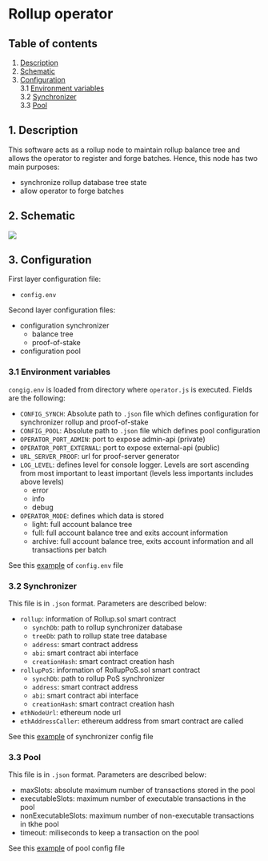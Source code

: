 # Rollup operator

## Table of contents

1. [Description](#1)
2. [Schematic](#2)
3. [Configuration](#3)<br>
  3.1 [Environment variables](#3.1)<br>
  3.2 [Synchronizer](#3.2)<br>
  3.3 [Pool](#3.3)

## 1. Description <a id="1"></a>

This software acts as a rollup node to maintain rollup balance tree and allows the operator to register and forge batches. Hence, this node has two main purposes:
- synchronize rollup database tree state
- allow operator to forge batches

## 2. Schematic <a id="2"></a>
![](https://i.imgur.com/tQnczrd.png)

## 3. Configuration <a id="3"></a>

First layer configuration file: 
- `config.env`

Second layer configuration files:
- configuration synchronizer
  - balance tree
  - proof-of-stake
- configuration pool

### 3.1 Environment variables <a id="3.1"></a>
`congig.env` is loaded from directory where `operator.js` is executed. Fields are the following:

- `CONFIG_SYNCH`: Absolute path to `.json` file which defines configuration for synchronizer rollup and proof-of-stake
- `CONFIG_POOL`: Absolute path to `.json` file which defines pool configuration
- `OPERATOR_PORT_ADMIN`: port to expose admin-api (private)
- `OPERATOR_PORT_EXTERNAL`: port to expose external-api (public)
- `URL_SERVER_PROOF`: url for proof-server generator
- `LOG_LEVEL`: defines level for console logger. Levels are sort ascending from most important to least important (levels less importants includes above levels)
  - error
  - info
  - debug
- `OPERATOR_MODE`: defines which data is stored
  - light: full account balance tree
  - full: full account balance tree and exits account information
  - archive: full account balance tree, exits account information and all transactions per batch

See this [example](https://github.com/iden3/rollup/blob/master/rollup-operator/test/config/config.env-example) of `config.env` file

### 3.2 Synchronizer <a id="3.2"></a>
This file is in `.json` format. Parameters are described below:
- `rollup`: information of Rollup.sol smart contract
  - `synchDb`: path to rollup synchronizer database
  - `treeDb`: path to rollup state tree database
  - `address`: smart contract address
  - `abi`: smart contract abi interface
  - `creationHash`: smart contract creation hash
- `rollupPoS`: information of RollupPoS.sol smart contract
  - `synchDb`: path to rollup PoS synchronizer
  - `address`: smart contract address
  - `abi`: smart contract abi interface
  - `creationHash`: smart contract creation hash
- `ethNodeUrl`: ethereum node url
- `ethAddressCaller`: ethereum address from smart contract are called

See this [example](https://github.com/iden3/rollup/tree/master/rollup-operator/test/config/synch-config-example.json) of synchronizer config file

### 3.3 Pool <a id="3.3"></a>
This file is in `.json` format. Parameters are described below:

- maxSlots: absolute maximum number of transactions stored in the pool
- executableSlots: maximum number of executable transactions in the pool
- nonExecutableSlots: maximum number of non-executable transactions in tkhe pool
- timeout: miliseconds to keep a transaction on the pool

See this [example](https://github.com/iden3/rollup/blob/master/rollup-operator/test/config/pool-config-example.json) of pool config file
